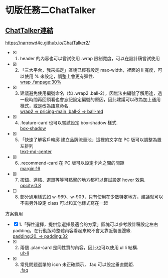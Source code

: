 切版任務二ChatTalker
===
[ChatTalker連結]( https://narrowd4c.github.io/ChatTalker2/)
---
https://narrowd4c.github.io/ChatTalker2/

- [x] 1. header 的內容也可以嘗試使用 .wrap 限制寬度，可以在設計稿嘗試使用

- [x] 2. 「三大平台，我來搞定」區塊已經有設定 max-width，裡面的 li 寬度，可以使用 % 來設定，調整上會更有彈性.  
          [wrap .fanpage:30%](https://github.com/Narrowd4c/ChatTalker2/blob/main/scss/_index.scss#L71)
- [x] 3. 建議避免使用編號命名（如 .wrap2 .ball-2），因無法由編號了解用途，過一段時間再回頭看也會忘記設定編號的原因，因此建議可以改為加上通用樣式，或是改為語意命名.  
          [wrap2 => pricing-main,  ball-2 => ball-md](https://github.com/Narrowd4c/ChatTalker2/blob/main/scss/_index.scss#L29)
- [x] 4. .feature-card 也可以嘗試設定 box-shadow 樣式.  
          [box-shadow](https://github.com/Narrowd4c/ChatTalker2/blob/main/index.scss#L138)
- [x] 5. 「快速了解客戶輪廓 建立品牌流量池」這裡的文字在 PC 版可以調整為置左排列  
          [text-md-center](https://github.com/Narrowd4c/ChatTalker2/blob/main/index.html#L83)
- [x] 6. .recommend-card 在 PC 版可以設定卡片之間的間距   
          [margin:16](https://github.com/Narrowd4c/ChatTalker2/blob/main/scss/_index.scss#L160)
- [x] 7. 按鈕、連結、選單等等可點擊的地方都可以嘗試設定 hover 效果.  
          [opcity:0.8](https://github.com/Narrowd4c/ChatTalker2/blob/main/scss/_utility.scss#L141)
- [ ] 8. 部分通用樣式如 w-969、w-909，只有使用在少數特定地方，建議就可以不需另外設定 class 可以和其他樣式寫在一起
          


方案費用

- [x] 1.「彈性選擇，提供您選擇最適合的方案」區塊可以參考設計稿設定左右 padding，在行動版時整體內容看起來較不會太靠近裝置邊緣.   
         [padding:20. => padding:32](https://github.com/Narrowd4c/ChatTalker2/blob/main/pricing.html#L28)    
- [x] 2. 兩個 .plan-card 是同性質的內容，因此也可以使用 ul li 結構.  
         [ul>li](https://github.com/Narrowd4c/ChatTalker2/blob/main/pricing.html#L36)
- [x] 3. 常見問題選單的 icon 未正確顯示，.faq 可以設定垂直間距.  
         [.faq](https://github.com/Narrowd4c/ChatTalker2/blob/main/scss/_pricing.scss#L82)
